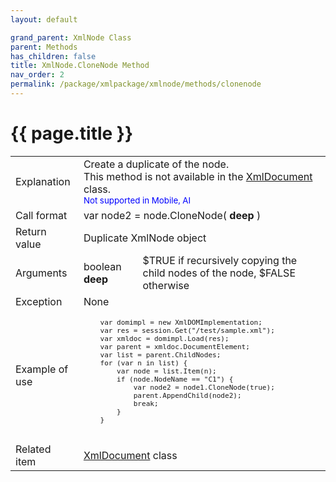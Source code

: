 ```yaml
---
layout: default

grand_parent: XmlNode Class
parent: Methods
has_children: false
title: XmlNode.CloneNode Method
nav_order: 2
permalink: /package/xmlpackage/xmlnode/methods/clonenode
---
```

# {{ page.title }}

<table>
  <tr>
    <td>Explanation</td>
    <td colspan="2">Create a duplicate of the node.<br>This method is not available in the <a href="/package/xmlpackage/xmldocument">XmlDocument</a> class.<br><small><span style="color:blue">Not supported in Mobile, AI</span></small></td>
  </tr>
  <tr>
    <td>Call format</td>
    <td colspan="2">var node2 = node.CloneNode( <b>deep</b> )</td>
  </tr>
  <tr>
    <td>Return value</td>
    <td colspan="2">Duplicate XmlNode object</td>
  </tr>  
  <tr>
    <td>Arguments</td>
    <td>boolean <b>deep</b></td>
    <td>$TRUE if recursively copying the child nodes of the node, $FALSE otherwise</td>
  </tr>
  <tr>
    <td>Exception</td>
    <td colspan="2">None</td>
  </tr>
  <tr>
    <td>Example of use</td>
    <td colspan="2"><code><pre>
    var domimpl = new XmlDOMImplementation;
    var res = session.Get("/test/sample.xml");
    var xmldoc = domimpl.Load(res);
    var parent = xmldoc.DocumentElement;
    var list = parent.ChildNodes;
    for (var n in list) {
        var node = list.Item(n);
        if (node.NodeName == "C1") {
            var node2 = node1.CloneNode(true);
            parent.AppendChild(node2);
            break;
        }
    }
    </pre></code></td>
  </tr>
  <tr>
    <td>Related item</td>
    <td colspan="2"><a href="/package/xmlpackage/xmldocument">XmlDocument</a> class</td>
  </tr>
</table>



